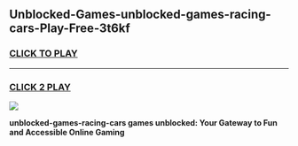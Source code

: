 
## Unblocked-Games-unblocked-games-racing-cars-Play-Free-3t6kf
<h3>
<a href="https://premium76.site?title=unblocked-games-racing-cars&ref=18A1">CLICK TO PLAY</a></h3>
<hr>

<h3>
<a href="https://premium76.site?title=unblocked-games-racing-cars&ref=18A1">CLICK 2 PLAY</a>
  
</h3>

<a href="https://premium76.site?title=unblocked-games-racing-cars&ref=18A1"><img src="https://clearcache.store/games.png"></a>


**unblocked-games-racing-cars games unblocked: Your Gateway to Fun and Accessible Online Gaming**
